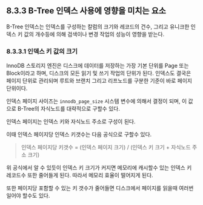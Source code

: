 ## 8.3.3 B-Tree 인덱스 사용에 영향을 미치는 요소

B-Tree 인덱스는 인덱스를 구성하는 칼럼의 크기와 레코드의 건수, 그리고 유니크한 인덱스 키 값의 개수등에 의해 검색이나 변경 작업의 성능이 영향을 받는다.



### 8.3.3.1 인덱스 키 값의 크기

InnoDB 스토리지 엔진은 디스크에 데이터를 저장하는 가장 기본 단위를 Page 또는 Block이라고 하며, 디스크의 모든 읽기 및 쓰기 작업의 단위가 된다. 인덱스도 결국은 페이지 단위로 관리되며 루트와 브랜치 그리고 리프노드를 구분한 기준이 바로 페이지 단위이다.



인덱스 페이지 사이즈는 `innodb_page_size` 시스템 변수에 의해서 결정이 되며, 이 값으로 B-Tree의 자식노드를 대략적으로 구할수 있다.



인덱스 페이지는 인덱스 키와 자식노드 주소로 구성이 된다.

이때 인덱스 페이지당 인덱스 키갯수는 다음 공식으로 구할수 있다.

> 인덱스 페이지당 키갯수 = (인덱스 페이지 크기) / (인덱스 키 크기 + 자식노드 주소 크기)

위 공식에서 알 수 있듯이 인덱스 키 크기가 커지면 메모리에 캐시할수 있는 인덱스 키 레코드수 또한 줄어들게 된다. 따라서 메모리 효율이 떨어지게 된다.

또한 페이지당 포함할 수 있는 키 갯수가 줄어들면 디스크에서 페이지를 읽을때 여러번 일어야 할수도 있다.



 